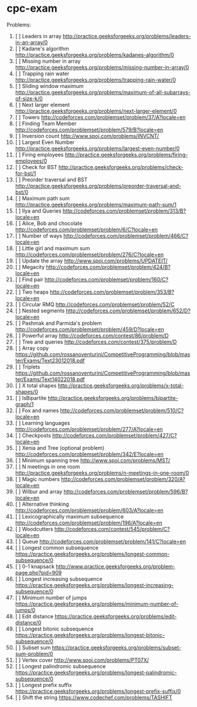 # cpc-exam

Problems:

01. [ ] Leaders in array http://practice.geeksforgeeks.org/problems/leaders-in-an-array/0
02. [ ] Kadane's algorithm http://practice.geeksforgeeks.org/problems/kadanes-algorithm/0
03. [ ] Missing number in array http://practice.geeksforgeeks.org/problems/missing-number-in-array/0
04. [ ] Trapping rain water http://practice.geeksforgeeks.org/problems/trapping-rain-water/0
05. [ ] Sliding window maximum http://practice.geeksforgeeks.org/problems/maximum-of-all-subarrays-of-size-k/0
06. [ ] Next larger element http://practice.geeksforgeeks.org/problems/next-larger-element/0
07. [ ] Towers http://codeforces.com/problemset/problem/37/A?locale=en
08. [ ] Finding Team Member http://codeforces.com/problemset/problem/579/B?locale=en
09. [ ] Inversion count http://www.spoj.com/problems/INVCNT/
10. [ ] Largest Even Number http://practice.geeksforgeeks.org/problems/largest-even-number/0
11. [ ] Firing employees http://practice.geeksforgeeks.org/problems/firing-employees/0
12. [ ] Check for BST http://practice.geeksforgeeks.org/problems/check-for-bst/1
13. [ ] Preorder traversal and BST http://practice.geeksforgeeks.org/problems/preorder-traversal-and-bst/0
14. [ ] Maximum path sum http://practice.geeksforgeeks.org/problems/maximum-path-sum/1
15. [ ] Ilya and Queries http://codeforces.com/problemset/problem/313/B?locale=en
16. [ ] Alice, Bob and chocolate http://codeforces.com/problemset/problem/6/C?locale=en
17. [ ] Number of ways http://codeforces.com/problemset/problem/466/C?locale=en
18. [ ] Little girl and maximum sum http://codeforces.com/problemset/problem/276/C?locale=en
19. [ ] Update the array http://www.spoj.com/problems/UPDATEIT/
20. [ ] Megacity http://codeforces.com/problemset/problem/424/B?locale=en
21. [ ] Find pair http://codeforces.com/problemset/problem/160/C?locale=en
22. [ ] Two heaps http://codeforces.com/problemset/problem/353/B?locale=en
23. [ ] Circular RMQ http://codeforces.com/problemset/problem/52/C
24. [ ] Nested segments http://codeforces.com/problemset/problem/652/D?locale=en
25. [ ] Pashmak and Parmida's problem http://codeforces.com/problemset/problem/459/D?locale=en
26. [ ] Powerful array http://codeforces.com/contest/86/problem/D
27. [ ] Tree and queries http://codeforces.com/contest/375/problem/D
28. [ ] Array copy https://github.com/rossanoventurini/CompetitiveProgramming/blob/master/Exams/Text23012018.pdf
29. [ ] Triplets https://github.com/rossanoventurini/CompetitiveProgramming/blob/master/Exams/Text14022018.pdf
30. [ ] X total shapes http://practice.geeksforgeeks.org/problems/x-total-shapes/0
31. [ ] IsBipartite http://practice.geeksforgeeks.org/problems/bipartite-graph/1
32. [ ] Fox and names http://codeforces.com/problemset/problem/510/C?locale=en
33. [ ] Learning languages http://codeforces.com/problemset/problem/277/A?locale=en
34. [ ] Checkposts http://codeforces.com/problemset/problem/427/C?locale=en
35. [ ] Xenia and Tree (optional problem) http://codeforces.com/problemset/problem/342/E?locale=en
36. [ ] Minimum spanning tree http://www.spoj.com/problems/MST/
37. [ ] N meetings in one room http://practice.geeksforgeeks.org/problems/n-meetings-in-one-room/0
38. [ ] Magic numbers http://codeforces.com/problemset/problem/320/A?locale=en
39. [ ] Wilbur and array http://codeforces.com/problemset/problem/596/B?locale=en
40. [ ] Alternative thinking http://codeforces.com/problemset/problem/603/A?locale=en
41. [ ] Lexicographically maximum subsequence http://codeforces.com/problemset/problem/196/A?locale=en
42. [ ] Woodcutters http://codeforces.com/contest/545/problem/C?locale=en
43. [ ] Queue http://codeforces.com/problemset/problem/141/C?locale=en
44. [ ] Longest common subsequence https://practice.geeksforgeeks.org/problems/longest-common-subsequence/0
45. [ ] 0-1 knapsack http://www.practice.geeksforgeeks.org/problem-page.php?pid=909
46. [ ] Longest increasing subsequence https://practice.geeksforgeeks.org/problems/longest-increasing-subsequence/0
47. [ ] Minimum number of jumps https://practice.geeksforgeeks.org/problems/minimum-number-of-jumps/0
48. [ ] Edit distance https://practice.geeksforgeeks.org/problems/edit-distance/0
49. [ ] Longest bitonic subsequence https://practice.geeksforgeeks.org/problems/longest-bitonic-subsequence/0
50. [ ] Subset sum https://practice.geeksforgeeks.org/problems/subset-sum-problem/0
51. [ ] Vertex cover http://www.spoj.com/problems/PT07X/
52. [ ] Longest palindromic subsequence https://practice.geeksforgeeks.org/problems/longest-palindromic-subsequence/0
53. [ ] Longest prefix suffix https://practice.geeksforgeeks.org/problems/longest-prefix-suffix/0
54. [ ] Shift the string https://www.codechef.com/problems/TASHIFT

